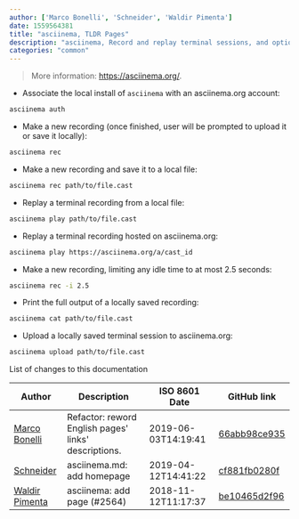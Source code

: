 ```yaml
---
author: ['Marco Bonelli', 'Schneider', 'Waldir Pimenta']
date: 1559564381
title: "asciinema, TLDR Pages"
description: "asciinema, Record and replay terminal sessions, and optionally share them on asciinema.org."
categories: "common"
---
```

> More information: <https://asciinema.org/>.

- Associate the local install of `asciinema` with an asciinema.org account:

```bash
asciinema auth
```

- Make a new recording (once finished, user will be prompted to upload it or save it locally):

```bash
asciinema rec
```

- Make a new recording and save it to a local file:

```bash
asciinema rec path/to/file.cast
```

- Replay a terminal recording from a local file:

```bash
asciinema play path/to/file.cast
```

- Replay a terminal recording hosted on asciinema.org:

```bash
asciinema play https://asciinema.org/a/cast_id
```

- Make a new recording, limiting any idle time to at most 2.5 seconds:

```bash
asciinema rec -i 2.5
```

- Print the full output of a locally saved recording:

```bash
asciinema cat path/to/file.cast
```

- Upload a locally saved terminal session to asciinema.org:

```bash
asciinema upload path/to/file.cast
```
List of changes to this documentation


Author | Description | ISO 8601 Date | GitHub link
------|-----|-----|-----
[Marco Bonelli](mailto:marco@mebeim.net) | Refactor: reword English pages' links' descriptions. | 2019-06-03T14:19:41 | [66abb98ce935](https://github.com/tldr-pages/tldr/commit/66abb98ce935c0f4516bf30c4d6da72180d5a3ab)
[Schneider](mailto:lucas.schneider@sap.com) | asciinema.md: add homepage | 2019-04-12T14:41:22 | [cf881fb0280f](https://github.com/tldr-pages/tldr/commit/cf881fb0280fa8fc5821f671a54cb6a6b989d846)
[Waldir Pimenta](mailto:waldyrious@gmail.com) | asciinema: add page (#2564) | 2018-11-12T11:17:37 | [be10465d2f96](https://github.com/tldr-pages/tldr/commit/be10465d2f96dbf862019099314d88d85bd72d4c)

